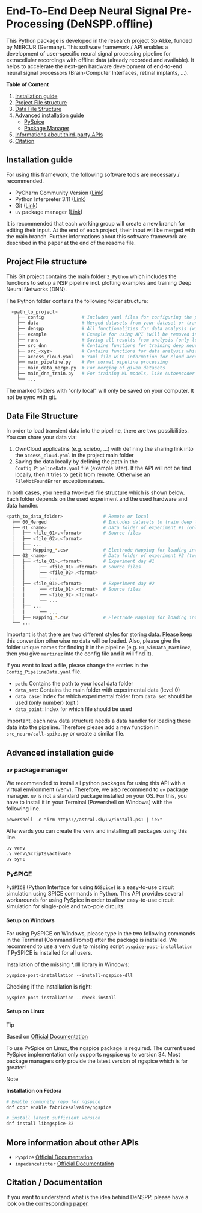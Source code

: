 # End-To-End Deep Neural Signal Pre-Processing (DeNSPP.offline)

This Python package is developed in the research project Sp:AI:ke, funded by MERCUR (Germany). This software framework / API
enables a development of user-specific neural signal processing pipeline for extracellular recordings with offline data (already recorded and available). It helps to accelerate the next-gen hardware development of end-to-end neural signal processors (Brain-Computer Interfaces, retinal implants, ...).

**Table of Content**
1. [Installation guide](#installation-guide)
3. [Project File structure](#project-file-structure)
4. [Data File Structure](#data-file-structure)
5. [Advanced installation guide](#advanced-installation-guide)
    - [PySpice](#pyspice)
    - [Package Manager](#uv-package-manager)
6. [Informations about third-party APIs](#more-information-about-other-apis)
7. [Citation](#citation--documentation)

## Installation guide

For using this framework, the following software tools are necessary / recommended.

- PyCharm Community Version ([Link](https://www.jetbrains.com/de-de/pycharm/download/#section=windows))
- Python Interpreter 3.11 ([Link](https://www.python.org/downloads/release/python-3116/))
- Git ([Link](https://git-scm.com/downloads))
- `uv` package manager ([Link](https://docs.astral.sh/uv/))

It is recommended that each working group will create a new branch for editing their input. At the end of each project,
their input will be merged with the main branch. Further informations about this software framework are described in the
paper at the end of the readme file.

## Project File structure

This Git project contains the main folder `3_Python` which includes the functions to setup a NSP pipeline incl. plotting examples and training Deep Neural Networks (DNN).

The Python folder contains the following folder structure:
```bash
  <path_to_project>
    ├── config              # Includes yaml files for configuring the pipelines (only local)
    ├── data                # Merged datasets from your dataset or transient data (only local)
    ├── denspp              # All functionalities for data analysis (will be removed in next releases)
    ├── example             # Example for using API (will be removed in next releases)
    ├── runs                # Saving all results from analysis (only local)
    ├── src_dnn             # Contains functions for training deep neural networks which are not in package 
    ├── src_<xyz>           # Contains functions for data analysis which are not in package (only local)
    ├── access_cloud.yaml   # Yaml file with information for cloud access 
    ├── main_pipeline.py    # For normal pipeline processing 
    ├── main_data_merge.py  # For merging of given datasets
    ├── main_dnn_train.py   # For training ML models, like Autoencoder and Classifier
    └── ...
```
The marked folders with "only local" will only be saved on your computer. It not be sync with git.

## Data File Structure

In order to load transient data into the pipeline, there are two possibilities. You can share your data via:
1. OwnCloud applicatins (e.g. sciebo, ...) with defining the sharing link into the `access_cloud.yaml` in the project main folder
2. Saving the data locally by defining the path in the `Config_PipelineData.yaml` file (example later). If the API will not be find locally, then it tries to get it from remote. Otherwise an `FileNotFoundError` exception raises.

In both cases, you need a two-level file structure which is shown below. Each folder depends on the used experiment and the used hardware and data handler.
  ```bash
  <path_to_data_folder>               # Remote or local
    ├── 00_Merged                     # Includes datasets to train deep learning models
    ├── 01_<name>                     # Data folder of experiment #1 (only one level)
    │   ├── <file_01>.<format>        # Source files
    │   ├── <file_02>.<format>   
    │   ├── ... 
    │   └── Mapping_*.csv             # Electrode Mapping for loading into pipeline (opt.)
    ├── 02_<name>                     # Data folder of experiment #2 (two level)
    │   ├── <file_01>.<format>        # Experiment day #1
    │   │     ├── <file_01>.<format>  # Source files
    │   │     ├── <file_02>.<format>   
    │   │     └── ... 
    │   ├── <file_01>.<format>        # Experiment day #2
    │   │     ├── <file_01>.<format>  # Source files
    │   │     ├── <file_02>.<format>   
    │   │     └── ... 
    │   ├── ...     
    │   │     └── ... 
    │   ├── Mapping_*.csv             # Electrode Mapping for loading into pipeline (opt.)
    └── ...
```
Important is that there are two different styles for storing data. Please keep this convention otherwise no data will be loaded.
Also, please give the folder unique names for finding it in the pipeline (e.g. `01_SimData_Martinez`, then you give `martinez` into the config file and it will find it).

If you want to load a file, please change the entries in the `Config_PipelineData.yaml` file. 
- `path`: Contains the path to your local data folder  
- `data_set`: Contains the main folder with experimental data (level 0)
- `data_case`: Index for which experimental folder from `data_set` should be used (only number) (opt.)
- `data_point`: Index for which file should be used

Important, each new data structure needs a data handler for loading these data into the pipeline. Therefore please add a new function in `src_neuro/call-spike.py` or create a similar file. 

## Advanced installation guide 

### `uv` package manager
We recommended to install all python packages for using this API with a virtual environment (venv). Therefore, we also recommend to `uv` package manager. `uv` is not a standard package installed on your OS. For this, you have to install it in your Terminal (Powershell on Windows) with the following line.
````
powershell -c "irm https://astral.sh/uv/install.ps1 | iex"
````
Afterwards you can create the venv and installing all packages using this line.
````
uv venv
.\.venv\Scripts\activate  
uv sync
````

### PySPICE

`PySPICE` (Python Interface for using `NGSpice`) is a easy-to-use circuit simulation using SPICE commands in Python.
This API provides several workarounds for using PySpice in order to allow easy-to-use circuit simulation for single-pole
and two-pole circuits.

#### Setup on Windows

For using PySPICE on Windows, please type in the two following commands in the Terminal (Command Prompt) after the
package is installed. We recommend to use a venv due to missing script `pyspice-post-installation` if PySPICE is
installed for all users.

Installation of the missing *.dll library in Windows:

````
pyspice-post-installation --install-ngspice-dll
````

Checking if the installation is right:

````
pyspice-post-installation --check-install
````

#### Setup on Linux

> [!TIP]
> Based on [Official Documentation](https://pyspice.fabrice-salvaire.fr/releases/v1.5/installation.html#on-linux)

To use PySpice on Linux, the ngspice package is required.
The current used PySpice implementation only supports ngspice up to version 34.
Most package managers only provide the latest version of ngspice which is far greater!

> [!NOTE] 
> **Installation on Fedora**
> ```bash
> # Enable community repo for ngspice
> dnf copr enable fabricesalvaire/ngspice
> 
> # install latest sufficient version
> dnf install libngspice-32
> ```

## More information about other APIs
- `PySpice` [Official Documentation](https://pyspice.fabrice-salvaire.fr/releases/v1.5/)
- `impedancefitter` [Official Documentation](https://impedancefitter.readthedocs.io/en/latest/index.html)

## Citation / Documentation
If you want to understand what is the idea behind DeNSPP, please have a look on the corresponding [paper](https://doi.org/10.1515/cdbme-2023-1118).